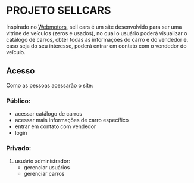 # PROJETO SELLCARS
Inspirado no [Webmotors](https://www.webmotors.com.br), sell cars é um site desenvolvido para ser uma vitrine de veículos (zeros e usados), no qual o usuário poderá visualizar o catálogo de carros, obter todas as informações do carro e do vendedor e, caso seja do seu interesse, poderá entrar em contato com o vendedor do veículo.

## Acesso
Como as pessoas acessarão o site:

### Público:
*	acessar catálogo de carros
*	acessar mais informações de carro específico
*	entrar em contato com vendedor
*	login

### Privado:	
1.	usuário administrador:
    *	gerenciar usuários
    *	gerenciar carros




<!-- 
-   _docker-compose up -d_
-   _npm run dev_


-   _npm run typeorm migration:run -- -d ./src/dataSource_
-   _npm run typeorm migration:create ./src/migration/migration-name_
-->
